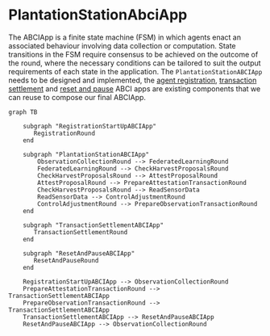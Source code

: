 # PlantationStationAbciApp

The ABCIApp is a finite state machine (FSM) in which agents enact an associated behaviour involving data collection or computation. State transitions in the FSM require consensus to be achieved on the outcome of the round, where the necessary conditions can be tailored to suit the output requirements of each state in the application. The `PlantationStationABCIApp` needs to be designed and implemented, the [agent registration](https://github.com/valory-xyz/open-autonomy/blob/main/packages/valory/skills/registration_abci/rounds.py#L116-L163), [transaction settlement](https://github.com/valory-xyz/open-autonomy/blob/9588721267a2a86250f553704da72f12deb0d16e/packages/valory/skills/transaction_settlement_abci/rounds.py#L637-L820) and [reset and pause](https://github.com/valory-xyz/open-autonomy/blob/9588721267a2a86250f553704da72f12deb0d16e/packages/valory/skills/reset_pause_abci/rounds.py#L71-L115) ABCI apps are existing components that we can reuse to compose our final ABCIApp.

```mermaid
graph TB

    subgraph "RegistrationStartUpABCIApp"
       RegistrationRound
    end

    subgraph "PlantationStationABCIApp"
        ObservationCollectionRound --> FederatedLearningRound
        FederatedLearningRound --> CheckHarvestProposalsRound
        CheckHarvestProposalsRound --> AttestProposalRound
        AttestProposalRound --> PrepareAttestationTransactionRound
        CheckHarvestProposalsRound --> ReadSensorData
        ReadSensorData --> ControlAdjustmentRound
        ControlAdjustmentRound --> PrepareObservationTransactionRound
    end

    subgraph "TransactionSettlementABCIApp"
       TransactionSettlementRound
    end
    
    subgraph "ResetAndPauseABCIApp"
       ResetAndPauseRound
    end
   
    RegistrationStartUpABCIApp --> ObservationCollectionRound
    PrepareAttestationTransactionRound --> TransactionSettlementABCIApp
    PrepareObservationTransactionRound --> TransactionSettlementABCIApp
    TransactionSettlementABCIApp --> ResetAndPauseABCIApp
    ResetAndPauseABCIApp --> ObservationCollectionRound
```
